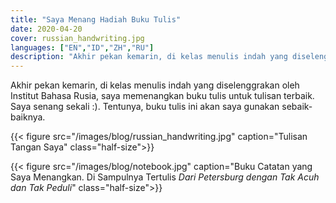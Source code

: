 ```yaml
---
title: "Saya Menang Hadiah Buku Tulis"
date: 2020-04-20
cover: russian_handwriting.jpg
languages: ["EN","ID","ZH","RU"]
description: "Akhir pekan kemarin, di kelas menulis indah yang diselenggrakan oleh Institut Bahasa Rusia, saya memenangkan..."
---
```


Akhir pekan kemarin, di kelas menulis indah yang diselenggrakan oleh Institut Bahasa Rusia, saya memenangkan buku tulis untuk tulisan terbaik. 
Saya senang sekali :). Tentunya, buku tulis ini akan saya gunakan sebaik-baiknya. 

{{< figure src="/images/blog/russian_handwriting.jpg" caption="Tulisan Tangan Saya" class="half-size">}}

{{< figure src="/images/blog/notebook.jpg" caption="Buku Catatan yang Saya Menangkan. Di Sampulnya Tertulis *Dari Petersburg dengan Tak Acuh dan Tak Peduli*" class="half-size">}}
